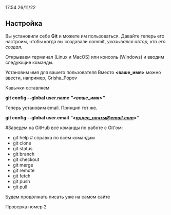 17:54 26/11/22
## Настройка
Вы установили себе **Git** и можете им пользоваться. Давайте теперь его настроим, чтобы когда вы создавали commit, _указывался автор, кто его создал._

Открываем терминал (Linux и MacOS) или консоль (Windows) и вводим следующие команды.

Установим имя для вашего пользователя
Вместо **<ваше_имя>** можно ввести, например, Grisha_Popov

Кавычки оставляем

**git config --global user.name** _**"<ваше_имя>"**_

Теперь установим email. Принцип тот же.

**git config --global user.email** _**"<адрес_почты@email.com>"**_

#Заведем на GitHub все команды по работе с Git'ом:

- git help # справка по всем командам
- git clone
- git status
- git branch
- git checkout
- git merge
- git remote
- git fetch
- git push
- git pull

Будем продолжать писать уже на самом сайте

Проверка номер 2

